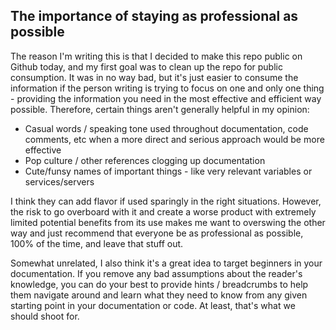 ## The importance of staying as professional as possible

The reason I'm writing this is that I decided to make this repo public on Github today, and my first goal was to clean up the repo for public consumption.  It was in no way bad, but it's just easier to consume the information if the person writing is trying to focus on one and only one thing - providing the information you need in the most effective and efficient way possible.  Therefore, certain things aren't generally helpful in my opinion:
* Casual words / speaking tone used throughout documentation, code comments, etc when a more direct and serious approach would be more effective
* Pop culture / other references clogging up documentation
* Cute/funsy names of important things - like very relevant variables or services/servers

I think they can add flavor if used sparingly in the right situations. However, the risk to go overboard with it and create a worse product with extremely limited potential benefits from its use makes me want to overswing the other way and just recommend that everyone be as professional as possible, 100% of the time, and leave that stuff out.  

Somewhat unrelated, I also think it's a great idea to target beginners in your documentation.  If you remove any bad assumptions about the reader's knowledge, you can do your best to provide hints / breadcrumbs to help them navigate around and learn what they need to know from any given starting point in your documentation or code.  At least, that's what we should shoot for.
